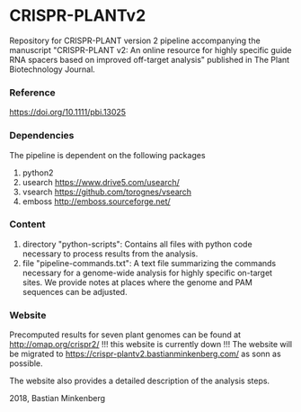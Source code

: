 # CRISPR-PLANTv2
Repository for CRISPR-PLANT version 2 pipeline accompanying the manuscript "CRISPR-PLANT v2: An online resource for highly specific guide RNA spacers based on improved off-target analysis" published in The Plant Biotechnology Journal.
### Reference
https://doi.org/10.1111/pbi.13025

### Dependencies
The pipeline is dependent on the following packages
1. python2
2. usearch https://www.drive5.com/usearch/
3. vsearch https://github.com/torognes/vsearch
4. emboss http://emboss.sourceforge.net/

### Content
1. directory "python-scripts": Contains all files with python code necessary to process results from the analysis.
2. file "pipeline-commands.txt": A text file summarizing the commands necessary for a genome-wide analysis for highly specific on-target sites. We provide notes at places where the genome and PAM sequences can be adjusted.

### Website
Precomputed results for seven plant genomes can be found at http://omap.org/crispr2/ !!! this website is currently down !!!  The website will be migrated to https://crispr-plantv2.bastianminkenberg.com/ as sonn as possible.

The website also provides a detailed description of the analysis steps.

2018, Bastian Minkenberg

